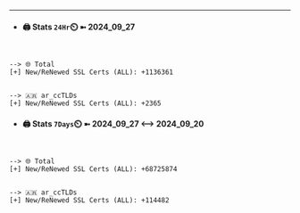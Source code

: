 

---
- #### 🖨️ **Stats** `24Hr`⏲️ ➼ 2024_09_27
```console


--> 🌐 Total
[+] New/ReNewed SSL Certs (ALL): +1136361


--> 🇦🇷 ar_ccTLDs
[+] New/ReNewed SSL Certs (ALL): +2365

```

- #### 🖨️ **Stats** `7Days`⏲️ ➼ 2024_09_27 <--> 2024_09_20
```console


--> 🌐 Total
[+] New/ReNewed SSL Certs (ALL): +68725874


--> 🇦🇷 ar_ccTLDs
[+] New/ReNewed SSL Certs (ALL): +114482

```

